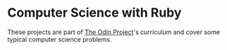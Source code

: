 # Computer Science with Ruby
These projects are part of [The Odin Project](https://www.theodinproject.com)'s curriculum and cover some typical computer science problems.

